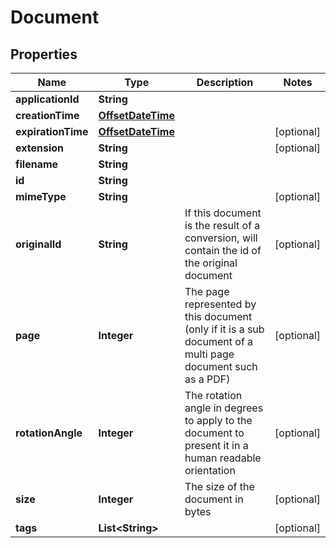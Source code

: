 

# Document

## Properties

Name | Type | Description | Notes
------------ | ------------- | ------------- | -------------
**applicationId** | **String** |  | 
**creationTime** | [**OffsetDateTime**](OffsetDateTime.md) |  | 
**expirationTime** | [**OffsetDateTime**](OffsetDateTime.md) |  |  [optional]
**extension** | **String** |  |  [optional]
**filename** | **String** |  | 
**id** | **String** |  | 
**mimeType** | **String** |  |  [optional]
**originalId** | **String** | If this document is the result of a conversion, will contain the id of the original document |  [optional]
**page** | **Integer** | The page represented by this document (only if it is a sub document of a multi page document such as a PDF) |  [optional]
**rotationAngle** | **Integer** | The rotation angle in degrees to apply to the document to present it in a human readable orientation |  [optional]
**size** | **Integer** | The size of the document in bytes |  [optional]
**tags** | **List&lt;String&gt;** |  |  [optional]



